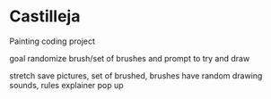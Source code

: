 # Castilleja
Painting coding project 

goal randomize brush/set of brushes and prompt to try and draw

stretch save pictures, set of brushed, brushes have random drawing sounds, rules explainer pop up